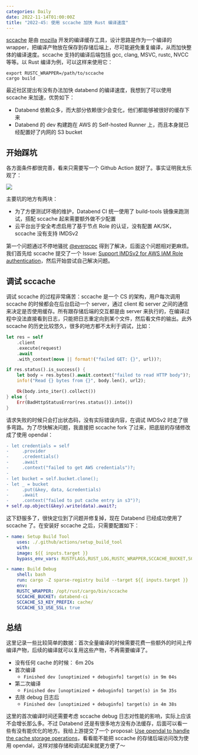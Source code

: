 ```yaml
---
categories: Daily
date: 2022-11-14T01:00:00Z
title: "2022-45: 使用 sccache 加快 Rust 编译速度"
---
```


[sccache](https://github.com/mozilla/sccache) 是由 [mozilla](https://github.com/mozilla) 开发的编译缓存工具，设计思路是作为一个编译的 wrapper，把编译产物放在保存到存储后端上，尽可能避免重复编译，从而加快整体的编译速度。sccache 支持的编译后端包括 gcc, clang, MSVC, rustc, NVCC 等等。以 Rust 编译为例，可以这样来使用它：

```shell
export RUSTC_WRAPPER=/path/to/sccache
cargo build
```

最近社区提出有没有办法加快 databend 的编译速度，我想到了可以使用 sccache 来加速，优势如下：

- Databend 依赖众多，而大部分依赖很少会变化，他们都能够被很好的缓存下来
- Databend 的 dev 构建跑在 AWS 的 Self-hosted Runner 上，而且本身就已经配置好了内网的 S3 bucket

## 开始踩坑

各方面条件都很完善，看来只需要写一个 Github Action 就好了。事实证明我太乐观了：

![](github-action.png)

主要坑的地方有两块：

- 为了方便测试环境的维护，Databend CI 统一使用了 build-tools 镜像来跑测试，搭配 sccache 起来需要额外做不少配置
- 云平台出于安全考虑启用了基于节点 Role 的认证，没有配置 AK/SK，sccache 没有支持 IMDSv2

第一个问题通过不停地骚扰 [@everpcpc](https://github.com/everpcpc) 得到了解决，后面这个问题相对更麻烦。我们首先给 sccache 提交了一个 Issue: [Support IMDSv2 for AWS IAM Role authentication](https://github.com/mozilla/sccache/issues/1386)，然后开始尝试自己解决问题。

## 调试 sccache

调试 sccache 的过程非常痛苦：sccache 是一个 CS 的架构，用户每次调用 sccache 的时候都会在后台启动一个 server，通过 client 和 server 之间的通信来决定是否使用缓存。所有跟存储后端的交互都是由 server 来执行的，在编译过程中没法直接看到日志，只能把日志重定向到某个文件，然后看文件的输出。此外 sccache 的历史比较悠久，很多的地方都不太利于调试，比如：

```rust
let res = self
    .client
    .execute(request)
    .await
    .with_context(move || format!("failed GET: {}", url))?;

if res.status().is_success() {
    let body = res.bytes().await.context("failed to read HTTP body")?;
    info!("Read {} bytes from {}", body.len(), url2);

    Ok(body.into_iter().collect())
} else {
    Err(BadHttpStatusError(res.status()).into())
}
```

请求失败的时候只会打出状态码，没有实际错误内容，在调试 IMDSv2 时走了很多弯路。为了尽快解决问题，我直接把 sccache fork 了过来，把底层的存储修改成了使用 opendal：

```diff
- let credentials = self
-     .provider
-     .credentials()
-     .await
-     .context("failed to get AWS credentials")?;
-
- let bucket = self.bucket.clone();
- let _ = bucket
-     .put(&key, data, &credentials)
-     .await
-     .context("failed to put cache entry in s3")?;
+ self.op.object(&key).write(data).await?;
```

这下舒服多了，很快定位到了问题并修复掉，现在 Databend 已经成功使用了 sccache 了。在安装好 sccache 之后，只需要配置如下：

```yaml
- name: Setup Build Tool
    uses: ./.github/actions/setup_build_tool
    with:
    image: ${{ inputs.target }}
    bypass_env_vars: RUSTFLAGS,RUST_LOG,RUSTC_WRAPPER,SCCACHE_BUCKET,SCCACHE_S3_KEY_PREFIX,SCCACHE_S3_USE_SSL,AWS_DEFAULT_REGION,AWS_REGION,AWS_ROLE_ARN,AWS_STS_REGIONAL_ENDPOINTS,AWS_WEB_IDENTITY_TOKEN_FILE

- name: Build Debug
    shell: bash
    run: cargo -Z sparse-registry build --target ${{ inputs.target }}
    env:
    RUSTC_WRAPPER: /opt/rust/cargo/bin/sccache
    SCCACHE_BUCKET: databend-ci
    SCCACHE_S3_KEY_PREFIX: cache/
    SCCACHE_S3_USE_SSL: true
```

## 总结

这里记录一些比较简单的数据：首次全量编译的时候需要花费一些额外的时间上传编译产物，后续的编译就可以复用这些产物，不再需要编译了。

- 没有任何 cache 的时候： 6m 20s
- 首次编译
  - `Finished dev [unoptimized + debuginfo] target(s) in 9m 04s`
- 第二次编译
  - `Finished dev [unoptimized + debuginfo] target(s) in 5m 35s`
- 去除 debug 日志后
  - `Finished dev [unoptimized + debuginfo] target(s) in 4m 38s`

这里的首次编译时间还需要考虑 sccache debug 日志对性能的影响，实际上应该不会增长那么多。不过 Databend 还是有很多地方没有办法缓存，后面可以看一些有没有能优化的地方。我给上游提交了一个 proposal: [Use opendal to handle the cache storage operations](https://github.com/mozilla/sccache/issues/1404)，看看能不能把 sccache 的存储后端访问改为使用 opendal，这样对接存储和调试起来就更方便了～
